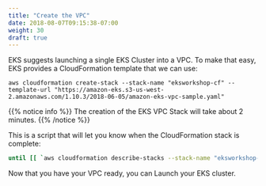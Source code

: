 ```yaml
---
title: "Create the VPC"
date: 2018-08-07T09:15:38-07:00
weight: 30
draft: true
---
```

EKS suggests launching a single EKS Cluster into a VPC. To make that easy, EKS
provides a CloudFormation template that we can use:
```
aws cloudformation create-stack --stack-name "eksworkshop-cf" --template-url "https://amazon-eks.s3-us-west-2.amazonaws.com/1.10.3/2018-06-05/amazon-eks-vpc-sample.yaml"
```
{{% notice info %}}
The creation of the EKS VPC Stack will take about 2 minutes.
{{% /notice %}}

This is a script that will let you know when the CloudFormation stack is complete:
```bash
until [[ `aws cloudformation describe-stacks --stack-name "eksworkshop-cf" --query "Stacks[0].[StackStatus]" --output text` == "CREATE_COMPLETE" ]]; do  echo "The stack is NOT in a state of CREATE_COMPLETE at `date`";   sleep 30; done && echo "The Stack is built at `date` - Please proceed"
```

Now that you have your VPC ready, you can Launch your EKS cluster.
